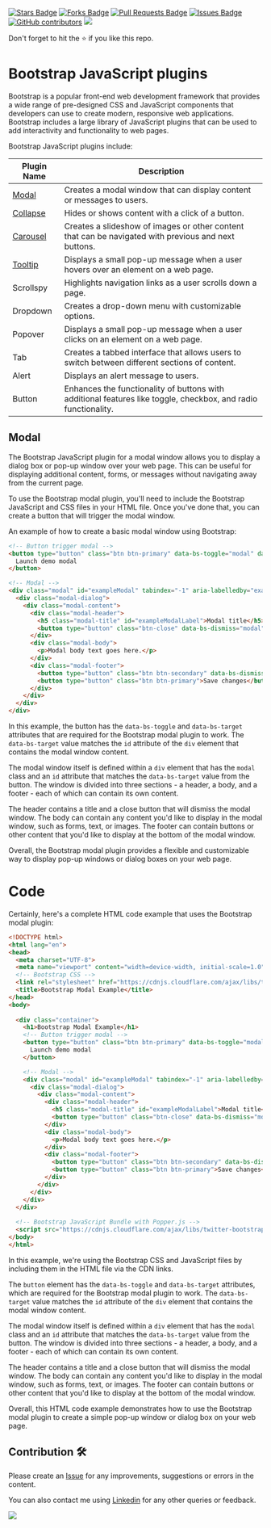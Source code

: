 <a href="https://github.com/drshahizan/learn-php/stargazers"><img src="https://img.shields.io/github/stars/drshahizan/learn-php" alt="Stars Badge"/></a>
<a href="https://github.com/drshahizan/learn-php/network/members"><img src="https://img.shields.io/github/forks/drshahizan/learn-php" alt="Forks Badge"/></a>
<a href="https://github.com/drshahizan/learn-php/pulls"><img src="https://img.shields.io/github/issues-pr/drshahizan/learn-php" alt="Pull Requests Badge"/></a>
<a href="https://github.com/drshahizan/learn-php/issues"><img src="https://img.shields.io/github/issues/drshahizan/learn-php" alt="Issues Badge"/></a>
<a href="https://github.com/drshahizan/learn-php/graphs/contributors"><img alt="GitHub contributors" src="https://img.shields.io/github/contributors/drshahizan/learn-php?color=2b9348"></a>
![](https://visitor-badge.glitch.me/badge?page_id=drshahizan/learn-php)

Don't forget to hit the :star: if you like this repo.

# Bootstrap JavaScript plugins
Bootstrap is a popular front-end web development framework that provides a wide range of pre-designed CSS and JavaScript components that developers can use to create modern, responsive web applications. Bootstrap includes a large library of JavaScript plugins that can be used to add interactivity and functionality to web pages.

Bootstrap JavaScript plugins include:

| Plugin Name | Description |
| --- | --- |
| [Modal](05-01-modal.md) | Creates a modal window that can display content or messages to users. |
| [Collapse](05-02-collapse.md) | Hides or shows content with a click of a button. |
| [Carousel](05-03-carousel.md) | Creates a slideshow of images or other content that can be navigated with previous and next buttons. |
| [Tooltip](05-04-tooltip.md) | Displays a small pop-up message when a user hovers over an element on a web page. |
| Scrollspy | Highlights navigation links as a user scrolls down a page. |
| Dropdown | Creates a drop-down menu with customizable options. |
| Popover | Displays a small pop-up message when a user clicks on an element on a web page. |
| Tab | Creates a tabbed interface that allows users to switch between different sections of content. |
| Alert | Displays an alert message to users. |
| Button | Enhances the functionality of buttons with additional features like toggle, checkbox, and radio functionality. |

## Modal
The Bootstrap JavaScript plugin for a modal window allows you to display a dialog box or pop-up window over your web page. This can be useful for displaying additional content, forms, or messages without navigating away from the current page.

To use the Bootstrap modal plugin, you'll need to include the Bootstrap JavaScript and CSS files in your HTML file. Once you've done that, you can create a button that will trigger the modal window.

An example of how to create a basic modal window using Bootstrap:

```html
<!-- Button trigger modal -->
<button type="button" class="btn btn-primary" data-bs-toggle="modal" data-bs-target="#exampleModal">
  Launch demo modal
</button>

<!-- Modal -->
<div class="modal" id="exampleModal" tabindex="-1" aria-labelledby="exampleModalLabel" aria-hidden="true">
  <div class="modal-dialog">
    <div class="modal-content">
      <div class="modal-header">
        <h5 class="modal-title" id="exampleModalLabel">Modal title</h5>
        <button type="button" class="btn-close" data-bs-dismiss="modal" aria-label="Close"></button>
      </div>
      <div class="modal-body">
        <p>Modal body text goes here.</p>
      </div>
      <div class="modal-footer">
        <button type="button" class="btn btn-secondary" data-bs-dismiss="modal">Close</button>
        <button type="button" class="btn btn-primary">Save changes</button>
      </div>
    </div>
  </div>
</div>
```

In this example, the button has the `data-bs-toggle` and `data-bs-target` attributes that are required for the Bootstrap modal plugin to work. The `data-bs-target` value matches the `id` attribute of the `div` element that contains the modal window content.

The modal window itself is defined within a `div` element that has the `modal` class and an `id` attribute that matches the `data-bs-target` value from the button. The window is divided into three sections - a header, a body, and a footer - each of which can contain its own content. 

The header contains a title and a close button that will dismiss the modal window. The body can contain any content you'd like to display in the modal window, such as forms, text, or images. The footer can contain buttons or other content that you'd like to display at the bottom of the modal window.

Overall, the Bootstrap modal plugin provides a flexible and customizable way to display pop-up windows or dialog boxes on your web page.

# Code

Certainly, here's a complete HTML code example that uses the Bootstrap modal plugin:

```html
<!DOCTYPE html>
<html lang="en">
<head>
  <meta charset="UTF-8">
  <meta name="viewport" content="width=device-width, initial-scale=1.0">
  <!-- Bootstrap CSS -->
  <link rel="stylesheet" href="https://cdnjs.cloudflare.com/ajax/libs/twitter-bootstrap/5.1.0/css/bootstrap.min.css">
  <title>Bootstrap Modal Example</title>
</head>
<body>
  
  <div class="container">
    <h1>Bootstrap Modal Example</h1>
    <!-- Button trigger modal -->
    <button type="button" class="btn btn-primary" data-bs-toggle="modal" data-bs-target="#exampleModal">
      Launch demo modal
    </button>

    <!-- Modal -->
    <div class="modal" id="exampleModal" tabindex="-1" aria-labelledby="exampleModalLabel" aria-hidden="true">
      <div class="modal-dialog">
        <div class="modal-content">
          <div class="modal-header">
            <h5 class="modal-title" id="exampleModalLabel">Modal title</h5>
            <button type="button" class="btn-close" data-bs-dismiss="modal" aria-label="Close"></button>
          </div>
          <div class="modal-body">
            <p>Modal body text goes here.</p>
          </div>
          <div class="modal-footer">
            <button type="button" class="btn btn-secondary" data-bs-dismiss="modal">Close</button>
            <button type="button" class="btn btn-primary">Save changes</button>
          </div>
        </div>
      </div>
    </div>
  </div>
  
  <!-- Bootstrap JavaScript Bundle with Popper.js -->
  <script src="https://cdnjs.cloudflare.com/ajax/libs/twitter-bootstrap/5.1.0/js/bootstrap.bundle.min.js"></script>
</body>
</html>
```

In this example, we're using the Bootstrap CSS and JavaScript files by including them in the HTML file via the CDN links.

The `button` element has the `data-bs-toggle` and `data-bs-target` attributes, which are required for the Bootstrap modal plugin to work. The `data-bs-target` value matches the `id` attribute of the `div` element that contains the modal window content.

The modal window itself is defined within a `div` element that has the `modal` class and an `id` attribute that matches the `data-bs-target` value from the button. The window is divided into three sections - a header, a body, and a footer - each of which can contain its own content. 

The header contains a title and a close button that will dismiss the modal window. The body can contain any content you'd like to display in the modal window, such as forms, text, or images. The footer can contain buttons or other content that you'd like to display at the bottom of the modal window.

Overall, this HTML code example demonstrates how to use the Bootstrap modal plugin to create a simple pop-up window or dialog box on your web page.

## Contribution 🛠️
Please create an [Issue](https://github.com/drshahizan/learn-php/issues) for any improvements, suggestions or errors in the content.

You can also contact me using [Linkedin](https://www.linkedin.com/in/drshahizan/) for any other queries or feedback.

![](https://visitor-badge.glitch.me/badge?page_id=drshahizan)
